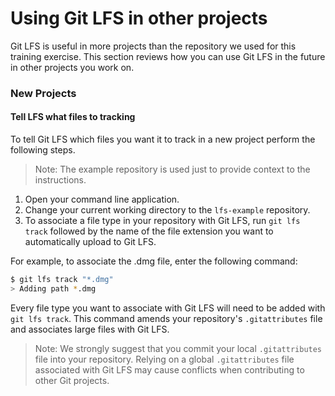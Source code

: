 # Using Git LFS in other projects

Git LFS is useful in more projects than the repository we used for this training exercise. This section reviews how you can use Git LFS in the future in other projects you work on.


### New Projects

#### Tell LFS what files to tracking

To tell Git LFS which files you want it to track in a new project perform the following steps. 

> Note: The example repository is used just to provide context to the instructions.

1. Open your command line application.
1. Change your current working directory to the `lfs-example` repository.
1. To associate a file type in your repository with Git LFS, run `git lfs track` followed by the name of the file extension you want to automatically upload to Git LFS.

For example, to associate the .dmg file, enter the following command:

```sh
$ git lfs track "*.dmg"
> Adding path *.dmg
```

Every file type you want to associate with Git LFS will need to be added with `git lfs track`. This command amends your repository's `.gitattributes` file and associates large files with Git LFS.

> Note: We strongly suggest that you commit your local `.gitattributes` file into your repository. Relying on a global `.gitattributes` file associated with Git LFS may cause conflicts when contributing to other Git projects.
